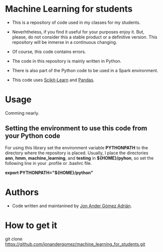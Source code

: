 # Machine Learning for students

* This is a repository of code used in my classes for my students.

* Neverhtheless,  if you find it useful for your purposes enjoy it.
 But, please, do not consider this a stable product or a definitive
 version. This repository will be inmerse in a continuous changing.

* Of course, this code contains errors.

* The code in this repository is mainly written in Python.

* There is also part of the Python code to be used in a Spark environment.

* This code uses [Scikit-Learn](http://scikit-learn.org/) and [Pandas](http://pandas.pydata.org/).

# Usage 

Comming nearly. 

## Setting the environment to use this code from your Python code

For using this library set the environment variable **PYTHONPATH** to the directory
where the repository is placed. Usually, I place the directories **ann**, **hmm**,
**machine_learning**, and **testing** in **${HOME}/pyhon**, so set the following 
line in your .profile or .bashrc file.

**export PYTHONPATH="${HOME}/python"**

# Authors

* Code written and maintanined by [Jon Ander Gómez Adrián](http://www.dsic.upv.es/~jon).


# How to get it

git clone https://github.com/jonandergomez/machine_learning_for_students.git
